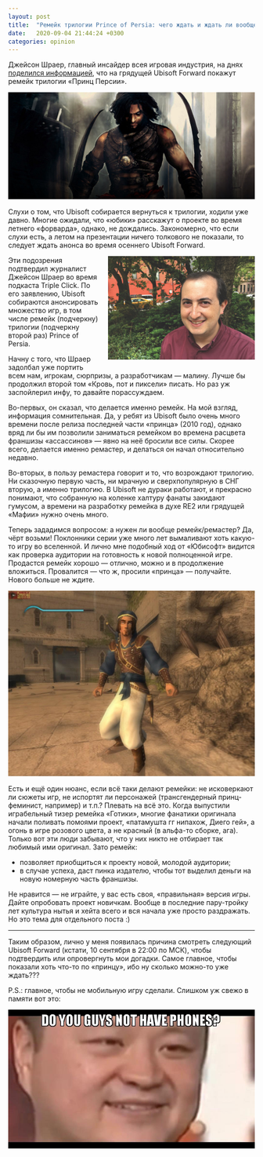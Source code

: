 ```yaml
---
layout: post
title:  "Ремейк трилогии Prince of Persia: чего ждать и ждать ли вообще?"
date:   2020-09-04 21:44:24 +0300
categories: opinion
---
```


Джейсон Шраер, главный инсайдер всея игровая индустрия, на днях 
<a href="https://maximumfun.org/episodes/triple-click/summer-news-roundup/" target="_blank" rel="nofollow">поделился информацией</a>,
что на грядущей Ubisoft Forward покажут ремейк
трилогии «Принц Персии».

![](/assets/img/posts/2020-09-04-prince-of-persia-remake/first.jpg)

Слухи о том, что Ubisoft собирается вернуться к трилогии, ходили уже давно. Многие
ожидали, что «юбики» расскажут о проекте во время летнего «форварда», однако, не
дождались. Закономерно, что если слухи есть, а летом на презентации ничего толкового не
показали, то следует ждать анонса во время осеннего Ubisoft Forward.

<div style="float: right; margin: 0 0 10px 20px; max-width: 300px"><img src="/assets/img/posts/2020-09-04-prince-of-persia-remake/jason.jpg" alt="Джейсон Шраер"/></div>

Эти подозрения подтвердил журналист Джейсон Шраер во время подкаста Triple Click.
По его заявлению, Ubisoft собираются анонсировать множество игр, в том числе ремейк
(подчеркну) трилогии (подчеркну второй раз) Prince of Persia.

Начну с того, что Шраер задолбал уже портить всем нам, игрокам, сюрпризы, а
разработчикам — малину. Лучше бы продолжил второй том «Кровь, пот и пиксели»
писать. Но раз уж заспойлерил инфу, то давайте порассуждаем.

Во-первых, он сказал, что делается именно ремейк. На мой взгляд, информация сомнительная. Да, у ребят
из Ubisoft было очень много времени после релиза последней части «принца» (2010 год),
однако вряд ли бы им позволили заниматься ремейком во времена расцвета
франшизы «ассассинов» — явно на неё бросили все силы. Скорее всего, делается именно
ремастер, и делаться он начал относительно недавно.

Во-вторых, в пользу ремастера говорит и то, что возрождают трилогию. Ни сказочную
первую часть, ни мрачную и сверхпопулярную в СНГ вторую, а именно трилогию. В Ubisoft
не дураки работают, и прекрасно понимают, что собранную на коленке халтуру фанаты
закидают гумусом, а времени на разработку ремейка в духе RE2 или грядущей «Мафии» нужно
очень много.

Теперь зададимся вопросом: а нужен ли вообще ремейк/ремастер? Да, чёрт возьми! 
Поклонники серии уже много лет вымаливают хоть какую-то игру во вселенной. И лично мне
подобный ход от «Юбисофт» видится как проверка аудитории на готовность к новой
полноценной игре. Продастся ремейк хорошо — отлично, можно и в продолжение вложиться. Провалится —
что ж, просили «принца» — получайте. Нового больше не ждите.

![](/assets/img/posts/2020-09-04-prince-of-persia-remake/prince-first.jpg)

Есть и ещё один нюанс, если всё таки делают ремейки: не исковеркают ли сюжеты игр,
не испортят ли персонажей (трансгендерный принц-феминист, например) и т.п.? Плевать на всё это.
Когда выпустили играбельный тизер ремейка «Готики», многие
фанатики оригинала начали поливать помоями проект, «патамушта гг нипахож, Диего гей», а
огонь в игре розового цвета, а не красный (в альфа-то сборке, ага). Только вот эти
люди забывают, что у них никто не отбирает так любимый ими оригинал. Зато ремейк:

-   позволяет приобщиться к проекту новой, молодой аудитории;
-   в случае успеха, даст пинка издателю, чтобы тот выделил деньги на новую номерную часть
франшизы.

Не нравится — не играйте, у вас есть своя, «правильная» версия игры.
Дайте опробовать проект новичкам. Вообще в последние пару-тройку лет культура нытья
и хейта всего и вся начала уже просто раздражать. Но это тема для отдельного поста :) 
 
 ---
 
Таким образом, лично у меня появилась причина смотреть следующий Ubisoft Forward
 (кстати, 10 сентября в 22:00 по МСК), чтобы подтвердить или опровергнуть мои догадки.
 Самое главное, чтобы показали хоть что-то по «принцу», ибо ну сколько
 можно-то уже ждать???
 
 P.S.: главное, чтобы не мобильную игру сделали. Слишком уж свежо в памяти вот это:
 
 ![](/assets/img/posts/2020-09-04-prince-of-persia-remake/do-you-guys.jpg)